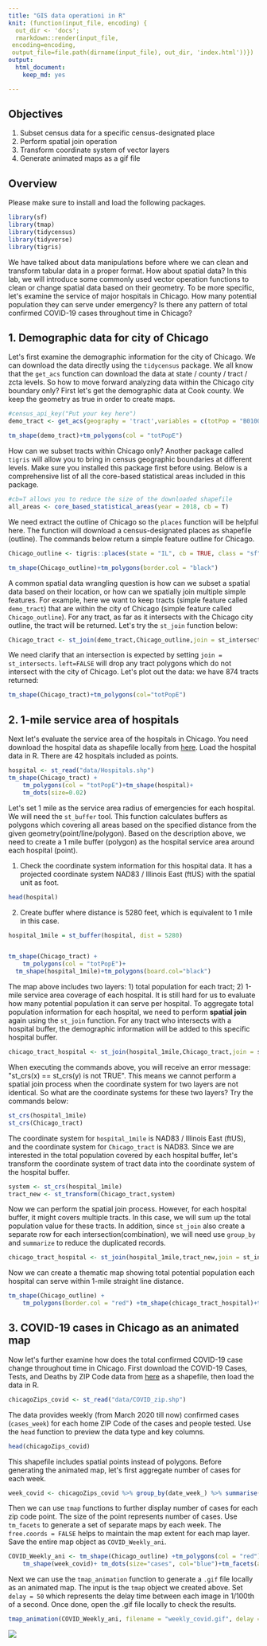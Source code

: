 ```yaml
---
title: "GIS data operationi in R"
knit: (function(input_file, encoding) {
  out_dir <- 'docs';
  rmarkdown::render(input_file,
 encoding=encoding,
 output_file=file.path(dirname(input_file), out_dir, 'index.html'))})
output: 
  html_document: 
    keep_md: yes

---
```


## Objectives
1. Subset census data for a specific census-designated place
2. Perform spatial join operation 
3. Transform coordinate system of vector layers 
4. Generate animated maps as a gif file

## Overview 

Please make sure to install and load the following packages. 


```r
library(sf)
library(tmap)
library(tidycensus)
library(tidyverse)
library(tigris)
```

We have talked about data manipulations before where we can clean and transform tabular data in a proper format. How about spatial data? In this lab, we will introduce some commonly used vector operation functions to clean or change spatial data based on their geometry. To be more specific, let's examine the service of major hospitals in Chicago. How many potential population they can serve under emergency? Is there any pattern of total confirmed COVID-19 cases throughout time in Chicago? 


## 1. Demographic data for city of Chicago

Let's first examine the demographic information for the city of Chicago. We can download the data directly using the `tidycensus` package. We all know that the `get_acs` function can download the data at state / county / tract / zcta levels. So how to move forward analyzing data within the Chicago city boundary only? First let's get the demographic data at Cook county. We keep the geometry as true in order to create maps. 


```r
#census_api_key("Put your key here")
demo_tract <- get_acs(geography = 'tract',variables = c(totPop = "B01001_001",Hispanic ="B03003_003", NOTHispanic = "B03003_002",White = "B02001_002",Afr = "B02001_003",Asian = "B02001_005"), year = 2018, state = 'IL', county="Cook", geometry = T, output="wide")

tm_shape(demo_tract)+tm_polygons(col = "totPopE")
```
 
How can we subset tracts within Chicago only? Another package called `tigris` will allow you to bring in census geographic boundaries at different levels. Make sure you installed this package first before using. Below is a comprehensive list of all the core-based statistical areas included in this package. 


```r
#cb=T allows you to reduce the size of the downloaded shapefile 
all_areas <- core_based_statistical_areas(year = 2018, cb = T)
```

We need extract the outline of Chicago so the `places` function will be helpful here. The function will download a census-designated places as shapefile (outline). The commands below return a simple feature outline for Chicago. 


```r
Chicago_outline <- tigris::places(state = "IL", cb = TRUE, class = "sf") %>% filter(NAME=="Chicago")

tm_shape(Chicago_outline)+tm_polygons(border.col = "black")
```


A common spatial data wrangling question is how can we subset a spatial data based on their location, or how can we spatially join multiple simple features. For example, here we want to keep tracts (simple feature called `demo_tract`) that are within the city of Chicago (simple feature called `Chicago_outline`). For any tract, as far as it intersects with the Chicago city outline, the tract will be returned. Let's try the `st_join` function below:


```r
Chicago_tract <- st_join(demo_tract,Chicago_outline,join = st_intersects, left=FALSE)
```

We need clarify that an intersection is expected by setting `join = st_intersects`. `left=FALSE` will drop any tract polygons which do not intersect with the city of Chicago. Let's plot out the data: we have 874 tracts returned:


```r
tm_shape(Chicago_tract)+tm_polygons(col="totPopE")
```

## 2. 1-mile service area of hospitals

Next let's evaluate the service area of the hospitals in Chicago. You need download the hospital data as shapefile locally from [here](https://data.cityofchicago.org/Health-Human-Services/Hospitals-Chicago/ucpz-2r55). Load the hospital data in R. There are 42 hospitals included as points. 


```r
hospital <- st_read("data/Hospitals.shp")
tm_shape(Chicago_tract) +
    tm_polygons(col = "totPopE")+tm_shape(hospital)+
    tm_dots(size=0.02)
```

Let's set 1 mile as the service area radius of emergencies for each hospital. We will need the `st_buffer` tool. This function calculates buffers as polygons which covering all areas based on the specified distance from the given geometry(point/line/polygon). Based on the description above, we need to create a 1 mile buffer (polygon) as the hospital service area around each hospital (point). 

1. Check the coordinate system information for this hospital data. It has a projected coordinate system NAD83 / Illinois East (ftUS) with the spatial unit as foot. 


```r
head(hospital)
```

2. Create buffer where distance is 5280 feet, which is equivalent to 1 mile in this case. 


```r
hospital_1mile = st_buffer(hospital, dist = 5280)


tm_shape(Chicago_tract) +
    tm_polygons(col = "totPopE")+
  tm_shape(hospital_1mile)+tm_polygons(board.col="black")
```

The map above includes two layers: 1) total population for each tract; 2) 1-mile service area coverage of each hospital. It is still hard for us to evaluate how many potential population it can serve per hospital. To aggregate total population information for each hospital, we need to perform **spatial join** again using the `st_join` function. For any tract who intersects with a hospital buffer, the demographic information will be added to this specific hospital buffer. 


```r
chicago_tract_hospital <- st_join(hospital_1mile,Chicago_tract,join = st_intersects, left=FALSE) 
```

When executing the commands above, you will receive an error message: "st_crs(x) == st_crs(y) is not TRUE". This means we cannot perform a spatial join process when the coordinate system for two layers are not identical. So what are the coordinate systems for these two layers? Try the commands below:


```r
st_crs(hospital_1mile)
st_crs(Chicago_tract)
```

The coordinate system for `hospital_1mile` is NAD83 / Illinois East (ftUS), and the coordinate system for `Chicago_tract` is NAD83. Since we are interested in the total population covered by each hospital buffer, let's transform the coordinate system of tract data into the coordinate system of the hospital buffer. 


```r
system <- st_crs(hospital_1mile)
tract_new <- st_transform(Chicago_tract,system)   
```

Now we can perform the spatial join process. However, for each hospital buffer, it might covers multiple tracts. In this case, we will sum up the total population value for these tracts. In addition, since `st_join` also create a separate row for each intersection(combination), we will need use `group_by` and `summarize` to reduce the duplicated records.


```r
chicago_tract_hospital <- st_join(hospital_1mile,tract_new,join = st_intersects, left=FALSE) %>% group_by(BLDGID) %>% summarise(Totalpop=sum(totPopE))
```

Now we can create a thematic map showing total potential population each hospital can serve within 1-mile straight line distance. 


```r
tm_shape(Chicago_outline) +
    tm_polygons(border.col = "red") +tm_shape(chicago_tract_hospital)+tm_polygons(col="Totalpop",style = "quantile")
```

## 3. COVID-19 cases in Chicago as an animated map

Now let's further examine how does the total confirmed COVID-19 case change throughout time in Chicago. First download the COVID-19 Cases, Tests, and Deaths by ZIP Code data from [here](https://data.cityofchicago.org/Health-Human-Services/COVID-19-Cases-Tests-and-Deaths-by-ZIP-Code/yhhz-zm2v) as a shapefile, then load the data in R. 

```r
chicagoZips_covid <- st_read("data/COVID_zip.shp")
```

The data provides weekly (from March 2020 till now) confirmed cases (`cases_week`) for each home ZIP Code of the cases and people tested. Use the `head` function to preview the data type and key columns. 


```r
head(chicagoZips_covid)
```



This shapefile includes spatial points instead of polygons. Before generating the animated map, let's first aggregate number of cases for each week. 


```r
week_covid <- chicagoZips_covid %>% group_by(date_week_) %>% summarise(cases=sum(cases_week, na.rm = T))
```

Then we can use `tmap` functions to further display number of cases for each zip code point. The size of the point represents number of cases. Use `tm_facets` to generate a set of separate maps by each week.  The `free.coords = FALSE` helps to maintain the map extent for each map layer. Save the entire map object as `COVID_Weekly_ani`. 


```r
COVID_Weekly_ani <- tm_shape(Chicago_outline) +tm_polygons(col = "red") +tm_shape(chicago_tract_hospital)+tm_polygons(col="Totalpop",style = "quantile")+
    tm_shape(week_covid)+ tm_dots(size="cases", col="blue")+tm_facets(along = "date_week_", free.coords = FALSE)
```

Next we can use the `tmap_animation` function to generate a `.gif` file locally as an animated map. The input is the `tmap` object we created above. Set `delay = 50` which represents the delay time between each image in 1/100th of a second. Once done, open the .gif file locally to check the results. 


```r
tmap_animation(COVID_Weekly_ani, filename = "weekly_covid.gif", delay = 50)
```


![](data/weekly_covid.gif)
